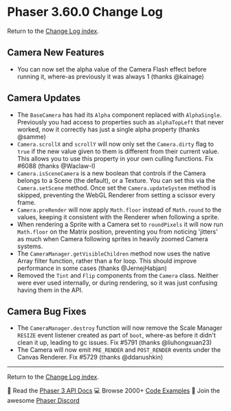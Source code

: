 # Phaser 3.60.0 Change Log

Return to the [Change Log index](CHANGELOG-v3.60.md).

## Camera New Features

* You can now set the alpha value of the Camera Flash effect before running it, where-as previously it was always 1 (thanks @kainage)

## Camera Updates

* The `BaseCamera` has had its `Alpha` component replaced with `AlphaSingle`. Previously you had access to properties such as `alphaTopLeft` that never worked, now it correctly has just a single alpha property (thanks @samme)
* `Camera.scrollX` and `scrollY` will now only set the `Camera.dirty` flag to `true` if the new value given to them is different from their current value. This allows you to use this property in your own culling functions. Fix #6088 (thanks @Waclaw-I)
* `Camera.isSceneCamera` is a new boolean that controls if the Camera belongs to a Scene (the default), or a Texture. You can set this via the `Camera.setScene` method. Once set the `Camera.updateSystem` method is skipped, preventing the WebGL Renderer from setting a scissor every frame.
* `Camera.preRender` will now apply `Math.floor` instead of `Math.round` to the values, keeping it consistent with the Renderer when following a sprite.
* When rendering a Sprite with a Camera set to `roundPixels` it will now run `Math.floor` on the Matrix position, preventing you from noticing 'jitters' as much when Camera following sprites in heavily zoomed Camera systems.
* The `CameraManager.getVisibleChildren` method now uses the native Array filter function, rather than a for loop. This should improve performance in some cases (thanks @JernejHabjan)
* Removed the `Tint` and `Flip` components from the `Camera` class. Neither were ever used internally, or during rendering, so it was just confusing having them in the API.


## Camera Bug Fixes

* The `CameraManager.destroy` function will now remove the Scale Manager `RESIZE` event listener created as part of `boot`, where-as before it didn't clean it up, leading to gc issues. Fix #5791 (thanks @liuhongxuan23)
* The Camera will now emit `PRE_RENDER` and `POST_RENDER` events under the Canvas Renderer. Fix #5729 (thanks @ddanushkin)

---------------------------------------

Return to the [Change Log index](CHANGELOG-v3.60.md).

📖 Read the [Phaser 3 API Docs](https://newdocs.phaser.io/) 💻 Browse 2000+ [Code Examples](https://labs.phaser.io) 🤝 Join the awesome [Phaser Discord](https://discord.gg/phaser)
